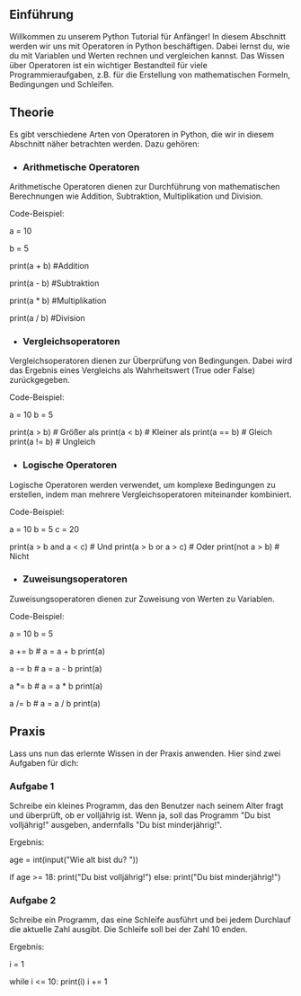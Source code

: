## **Einführung**

Willkommen zu unserem Python Tutorial für Anfänger! In diesem Abschnitt werden wir uns mit Operatoren in Python beschäftigen. Dabei lernst du, wie du mit Variablen und Werten rechnen und vergleichen kannst.
Das Wissen über Operatoren ist ein wichtiger Bestandteil für viele Programmieraufgaben, z.B. für die Erstellung von mathematischen Formeln, Bedingungen und Schleifen.

## **Theorie**

Es gibt verschiedene Arten von Operatoren in Python, die wir in diesem Abschnitt näher betrachten werden. Dazu gehören:

* ### **Arithmetische Operatoren**

Arithmetische Operatoren dienen zur Durchführung von mathematischen Berechnungen wie Addition, Subtraktion, Multiplikation und Division.

Code-Beispiel:

a = 10

b = 5

print(a + b) #Addition

print(a - b) #Subtraktion

print(a * b) #Multiplikation

print(a / b) #Division


* ### **Vergleichsoperatoren**

Vergleichsoperatoren dienen zur Überprüfung von Bedingungen. Dabei wird das Ergebnis eines Vergleichs als Wahrheitswert (True oder False) zurückgegeben.

Code-Beispiel:

a = 10
b = 5

print(a > b) # Größer als
print(a < b) # Kleiner als
print(a == b) # Gleich
print(a != b) # Ungleich

* ### **Logische Operatoren**

Logische Operatoren werden verwendet, um komplexe Bedingungen zu erstellen, indem man mehrere Vergleichsoperatoren miteinander kombiniert.

Code-Beispiel:

a = 10
b = 5
c = 20

print(a > b and a < c) # Und
print(a > b or a > c) # Oder
print(not a > b) # Nicht

* ### **Zuweisungsoperatoren**

Zuweisungsoperatoren dienen zur Zuweisung von Werten zu Variablen.

Code-Beispiel:

a = 10
b = 5

a += b # a = a + b
print(a)

a -= b # a = a - b
print(a)

a *= b # a = a * b
print(a)

a /= b # a = a / b
print(a)

## **Praxis**

Lass uns nun das erlernte Wissen in der Praxis anwenden. Hier sind zwei Aufgaben für dich:

### **Aufgabe 1**

Schreibe ein kleines Programm, das den Benutzer nach seinem Alter fragt und überprüft, ob er volljährig ist. Wenn ja, soll das Programm "Du bist volljährig!" ausgeben, andernfalls "Du bist minderjährig!".

Ergebnis:

age = int(input("Wie alt bist du? "))

if age >= 18:
    print("Du bist volljährig!")
else:
    print("Du bist minderjährig!")

### **Aufgabe 2**

Schreibe ein Programm, das eine Schleife ausführt und bei jedem Durchlauf die aktuelle Zahl ausgibt. Die Schleife soll bei der Zahl 10 enden.

Ergebnis:

i = 1

while i <= 10:
    print(i)
    i += 1



